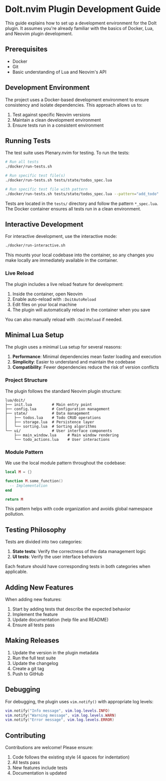 # DoIt.nvim Plugin Development Guide

This guide explains how to set up a development environment for the DoIt plugin. It assumes you're already familiar with the basics of Docker, Lua, and Neovim plugin development.

## Prerequisites

- Docker
- Git
- Basic understanding of Lua and Neovim's API

## Development Environment

The project uses a Docker-based development environment to ensure consistency and isolate dependencies. This approach allows us to:

1. Test against specific Neovim versions
2. Maintain a clean development environment
3. Ensure tests run in a consistent environment

## Running Tests

The test suite uses Plenary.nvim for testing. To run the tests:

```bash
# Run all tests
./docker/run-tests.sh

# Run specific test file(s)
./docker/run-tests.sh tests/state/todos_spec.lua

# Run specific test file with pattern
./docker/run-tests.sh tests/state/todos_spec.lua --pattern="add_todo"
```

Tests are located in the `tests/` directory and follow the pattern `*_spec.lua`. The Docker container ensures all tests run in a clean environment.

## Interactive Development

For interactive development, use the interactive mode:

```bash
./docker/run-interactive.sh
```

This mounts your local codebase into the container, so any changes you make locally are immediately available in the container.

### Live Reload

The plugin includes a live reload feature for development:

1. Inside the container, open Neovim
2. Enable auto-reload with `:DoitAutoReload`
3. Edit files on your local machine
4. The plugin will automatically reload in the container when you save

You can also manually reload with `:DoitReload` if needed.

## Minimal Lua Setup

The plugin uses a minimal Lua setup for several reasons:

1. **Performance**: Minimal dependencies mean faster loading and execution
2. **Simplicity**: Easier to understand and maintain the codebase
3. **Compatibility**: Fewer dependencies reduce the risk of version conflicts

### Project Structure

The plugin follows the standard Neovim plugin structure:

```
lua/doit/
├── init.lua         # Main entry point
├── config.lua       # Configuration management
├── state/           # Data management
│   ├── todos.lua    # Todo CRUD operations
│   ├── storage.lua  # Persistence layer
│   └── sorting.lua  # Sorting algorithms
└── ui/              # User interface components
    ├── main_window.lua     # Main window rendering
    └── todo_actions.lua    # User interactions
```

### Module Pattern

We use the local module pattern throughout the codebase:

```lua
local M = {}

function M.some_function()
  -- Implementation
end

return M
```

This pattern helps with code organization and avoids global namespace pollution.

## Testing Philosophy

Tests are divided into two categories:

1. **State tests**: Verify the correctness of the data management logic
2. **UI tests**: Verify the user interface behaviors

Each feature should have corresponding tests in both categories when applicable.

## Adding New Features

When adding new features:

1. Start by adding tests that describe the expected behavior
2. Implement the feature
3. Update documentation (help file and README)
4. Ensure all tests pass

## Making Releases

1. Update the version in the plugin metadata
2. Run the full test suite
3. Update the changelog
4. Create a git tag
5. Push to GitHub

## Debugging

For debugging, the plugin uses `vim.notify()` with appropriate log levels:

```lua
vim.notify("Info message", vim.log.levels.INFO)
vim.notify("Warning message", vim.log.levels.WARN)
vim.notify("Error message", vim.log.levels.ERROR)
```

## Contributing

Contributions are welcome! Please ensure:

1. Code follows the existing style (4 spaces for indentation)
2. All tests pass
3. New features include tests
4. Documentation is updated

